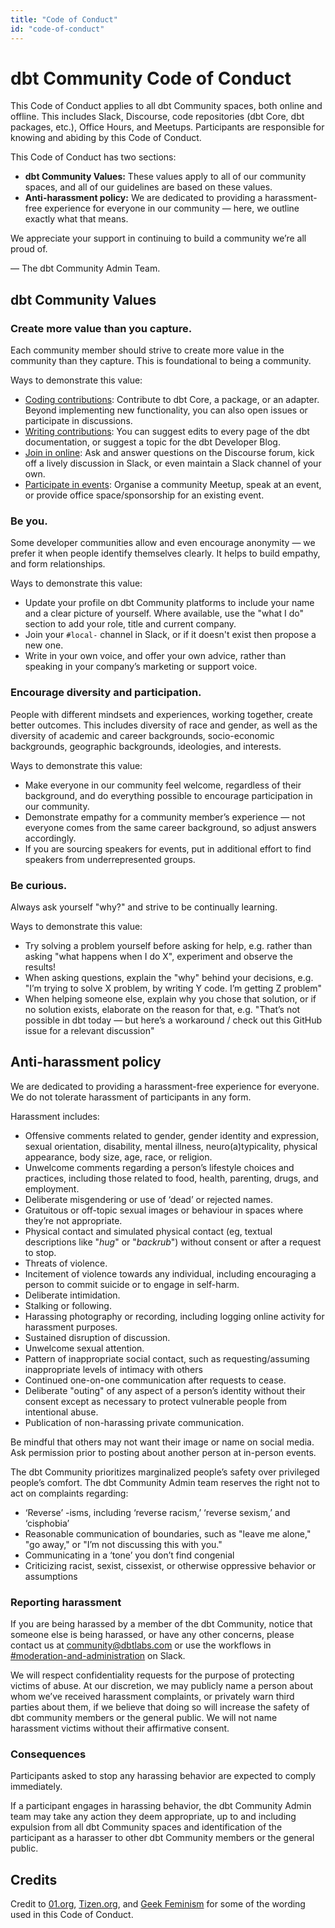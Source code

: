 ```yaml
---
title: "Code of Conduct"
id: "code-of-conduct"
---
```


# dbt Community Code of Conduct

This Code of Conduct applies to all dbt Community spaces, both online and offline. This includes Slack, Discourse, code repositories (dbt Core, dbt packages, etc.), Office Hours, and Meetups. Participants are responsible for knowing and abiding by this Code of Conduct.

This Code of Conduct has two sections:

- **dbt Community Values:** These values apply to all of our community spaces, and all of our guidelines are based on these values.
- **Anti-harassment policy:**  We are dedicated to providing a harassment-free experience for everyone in our community — here, we outline exactly what that means.

We appreciate your support in continuing to build a community we’re all proud of.

— The dbt Community Admin Team.

## dbt Community Values
### Create more value than you capture.

Each community member should strive to create more value in the community than they capture. This is foundational to being a community.

Ways to demonstrate this value:

- [Coding contributions](/community/contributing/contributing-coding): Contribute to dbt Core, a package, or an adapter. Beyond implementing new functionality, you can also open issues or participate in discussions.
- [Writing contributions](/community/contributing/contributing-writing): You can suggest edits to every page of the dbt documentation, or suggest a topic for the dbt Developer Blog. 
- [Join in online](/community/contributing/contributing-online-community): Ask and answer questions on the Discourse forum, kick off a lively discussion in Slack, or even maintain a Slack channel of your own. 
- [Participate in events](/community/contributing/contributing-realtime-events): Organise a community Meetup, speak at an event, or provide office space/sponsorship for an existing event. 

### Be you.

Some developer communities allow and even encourage anonymity — we prefer it when people identify themselves clearly. It helps to build empathy, and form relationships.

Ways to demonstrate this value:

- Update your profile on dbt Community platforms to include your name and a clear picture of yourself. Where available, use the "what I do" section to add your role, title and current company.
- Join your `#local-` channel in Slack, or if it doesn't exist then propose a new one. 
- Write in your own voice, and offer your own advice, rather than speaking in your company’s marketing or support voice.

### Encourage diversity and participation.

People with different mindsets and experiences, working together, create better outcomes. This includes diversity of race and gender, as well as the diversity of academic and career backgrounds, socio-economic backgrounds, geographic backgrounds, ideologies, and interests.

Ways to demonstrate this value:

- Make everyone in our community feel welcome, regardless of their background, and do everything possible to encourage participation in our community.
- Demonstrate empathy for a community member’s experience — not everyone comes from the same career background, so adjust answers accordingly.
- If you are sourcing speakers for events, put in additional effort to find speakers from underrepresented groups.

### Be curious.

Always ask yourself "why?" and strive to be continually learning.

Ways to demonstrate this value:

- Try solving a problem yourself before asking for help, e.g. rather than asking "what happens when I do X", experiment and observe the results!
- When asking questions, explain the "why" behind your decisions, e.g. "I’m trying to solve X problem, by writing Y code. I’m getting Z problem"
- When helping someone else, explain why you chose that solution, or if no solution exists, elaborate on the reason for that, e.g. "That’s not possible in dbt today — but here’s a workaround / check out this GitHub issue for a relevant discussion"

## Anti-harassment policy

We are dedicated to providing a harassment-free experience for everyone. We do not tolerate harassment of participants in any form.

Harassment includes:

- Offensive comments related to gender, gender identity and expression, sexual orientation, disability, mental illness, neuro(a)typicality, physical appearance, body size, age, race, or religion.
- Unwelcome comments regarding a person’s lifestyle choices and practices, including those related to food, health, parenting, drugs, and employment.
- Deliberate misgendering or use of ‘dead’ or rejected names.
- Gratuitous or off-topic sexual images or behaviour in spaces where they’re not appropriate.
- Physical contact and simulated physical contact (eg, textual descriptions like "*hug*" or "*backrub*") without consent or after a request to stop.
- Threats of violence.
- Incitement of violence towards any individual, including encouraging a person to commit suicide or to engage in self-harm.
- Deliberate intimidation.
- Stalking or following.
- Harassing photography or recording, including logging online activity for harassment purposes.
- Sustained disruption of discussion.
- Unwelcome sexual attention.
- Pattern of inappropriate social contact, such as requesting/assuming inappropriate levels of intimacy with others
- Continued one-on-one communication after requests to cease.
- Deliberate "outing" of any aspect of a person’s identity without their consent except as necessary to protect vulnerable people from intentional abuse.
- Publication of non-harassing private communication.

Be mindful that others may not want their image or name on social media. Ask permission prior to posting about another person at in-person events.

The dbt Community prioritizes marginalized people’s safety over privileged people’s comfort. The dbt Community Admin team reserves the right not to act on complaints regarding:

- ‘Reverse’ -isms, including ‘reverse racism,’ ‘reverse sexism,’ and ‘cisphobia’
- Reasonable communication of boundaries, such as "leave me alone," "go away," or "I’m not discussing this with you."
- Communicating in a ‘tone’ you don’t find congenial
- Criticizing racist, sexist, cissexist, or otherwise oppressive behavior or assumptions

### Reporting harassment

If you are being harassed by a member of the dbt Community, notice that someone else is being harassed, or have any other concerns, please contact us at [community@dbtlabs.com](mailto:community@dbtlabs.com) or use the workflows in [#moderation-and-administration](https://getdbt.slack.com/archives/C02JJ8N822H) on Slack.

We will respect confidentiality requests for the purpose of protecting victims of abuse. At our discretion, we may publicly name a person about whom we’ve received harassment complaints, or privately warn third parties about them, if we believe that doing so will increase the safety of dbt community members or the general public. We will not name harassment victims without their affirmative consent.

### Consequences
Participants asked to stop any harassing behavior are expected to comply immediately.

If a participant engages in harassing behavior, the dbt Community Admin team may take any action they deem appropriate, up to and including expulsion from all dbt Community spaces and identification of the participant as a harasser to other dbt Community members or the general public.

## Credits

Credit to [01.org](https://01.org/community/participation-guidelines), [Tizen.org](https://www.tizen.org/community/guidelines), and [Geek Feminism](https://geekfeminism.wikia.org/wiki/Community_anti-harassment/Policy) for some of the wording used in this Code of Conduct.
